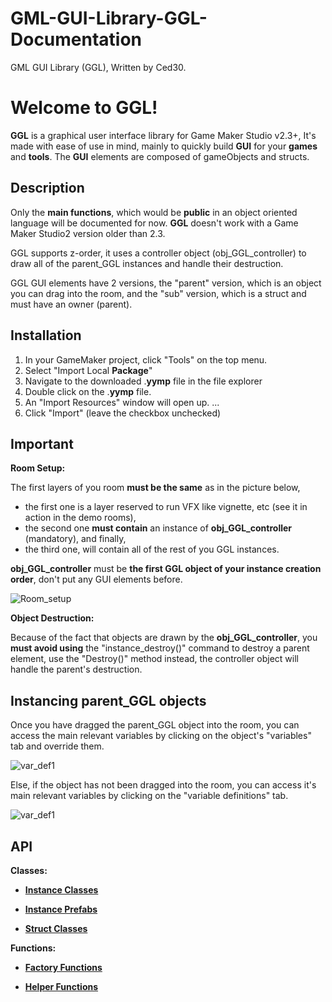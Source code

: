# GML-GUI-Library-GGL-Documentation

GML GUI Library (GGL), Written by Ced30.

# Welcome to GGL!

**GGL** is a graphical user interface library for Game Maker Studio v2.3+,
It's made with ease of use in mind, mainly to quickly build **GUI** for your **games** and **tools**. 
The **GUI** elements are composed of gameObjects and structs.

## Description

Only the **main functions**, which would be **public** in an object oriented language will be documented for now.
**GGL** doesn't work with a Game Maker Studio2 version older than 2.3.

GGL supports z-order, it uses a controller object (obj_GGL_controller) to draw all of the parent_GGL instances and handle their destruction.

GGL GUI elements have 2 versions, the "parent" version, which is an object you can drag into the room, and the "sub" version, which is a struct and must have an owner (parent).

## Installation

1.  In your GameMaker project, click "Tools" on the top menu.
2.  Select "Import Local  **Package**"
3.  Navigate to the downloaded .**yymp**  file in the file explorer
4.  Double click on the .**yymp**  file.
5.  An "Import Resources" window will open up. ...
6.  Click "Import" (leave the checkbox unchecked)

## Important

**Room Setup:**

The first layers of you room **must be the same** as in the picture below, 
- the first one is a layer reserved to run VFX like vignette, etc (see it in action in the demo rooms),
- the second one **must contain** an instance of **obj_GGL_controller** (mandatory), and finally,
- the third one, will contain all of the rest of you GGL instances.

**obj_GGL_controller** must be **the first GGL object of your instance creation order**, don't put any GUI elements before.

![Room_setup](https://github.com/Ced30/GML-GUI-Library-GGL-Documentation/blob/main/Images/room_setup.png)

**Object Destruction:**

Because of the fact that objects are drawn by the **obj_GGL_controller**, you **must avoid using** the "instance_destroy()" command
to destroy a parent element, use the "Destroy()" method instead, the controller object will handle the parent's destruction.

## Instancing parent_GGL objects

Once you have dragged the parent_GGL object into the room, you can access the main relevant variables by clicking on the object's "variables" tab and override them.

![var_def1](https://github.com/Ced30/GML-GUI-Library-GGL-Documentation/blob/main/Images/variable_definitions2.png)

Else, if the object has not been dragged into the room, you can access it's main relevant variables by clicking on the "variable definitions" tab.

![var_def1](https://github.com/Ced30/GML-GUI-Library-GGL-Documentation/blob/main/Images/variable_definitions1.png)

## API

**Classes:**

- [**Instance Classes**](https://github.com/Ced30/GML-GUI-Library-GGL-Documentation/blob/main/API/Instance%20Classes.md)

- [**Instance Prefabs**](https://github.com/Ced30/GML-GUI-Library-GGL-Documentation/blob/main/API/Instance%20Prefabs.md)

- [**Struct Classes**](https://github.com/Ced30/GML-GUI-Library-GGL-Documentation/blob/main/API/Struct%20Classes.md)

**Functions:**

- [**Factory Functions**](https://github.com/Ced30/GML-GUI-Library-GGL-Documentation/blob/main/API/Factory%20Functions.md)

- [**Helper Functions**](https://github.com/Ced30/GML-GUI-Library-GGL-Documentation/blob/main/API/Helper_Functions.md)
